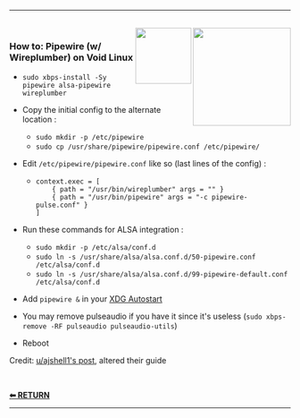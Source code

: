 ** **

<br/>
<img src="https://fedoraloveskde.org/pipewire_logo.svg" align="right" width="175">
<img src="https://voidlinux.org/assets/img/void_bg.png" align="right" width="100">

### How to: Pipewire (w/ Wireplumber) on Void Linux
* `sudo xbps-install -Sy pipewire alsa-pipewire wireplumber`

* Copy the initial config to the alternate location :
  - `sudo mkdir -p /etc/pipewire`
  - `sudo cp /usr/share/pipewire/pipewire.conf /etc/pipewire/`

* Edit `/etc/pipewire/pipewire.conf` like so (last lines of the config) :
  - ```
    context.exec = [
        { path = "/usr/bin/wireplumber" args = "" }
        { path = "/usr/bin/pipewire" args = "-c pipewire-pulse.conf" }
    ]
    ```

* Run these commands for ALSA integration :
  - `sudo mkdir -p /etc/alsa/conf.d`
  - `sudo ln -s /usr/share/alsa/alsa.conf.d/50-pipewire.conf /etc/alsa/conf.d`
  - `sudo ln -s /usr/share/alsa/alsa.conf.d/99-pipewire-default.conf /etc/alsa/conf.d`

<!-- * Edit `/etc/pulse/client.conf` :
  - by replacing `; autospawn = yes` with `autospawn = no` -->

* Add `pipewire &` in your [XDG Autostart](https://wiki.archlinux.org/title/XDG_Autostart)

* You may remove pulseaudio if you have it since it's useless (`sudo xbps-remove -RF pulseaudio pulseaudio-utils`)

* Reboot

Credit: [u/ajshell1's post](https://www.reddit.com/r/voidlinux/comments/lp5w87/how_i_got_pipewire_working_on_void_as_a_pulse/), altered their guide

<br/>

<a href="https://github.com/czarhex/dotfiles#readme"><b>⬅ RETURN</b></a>
** **

